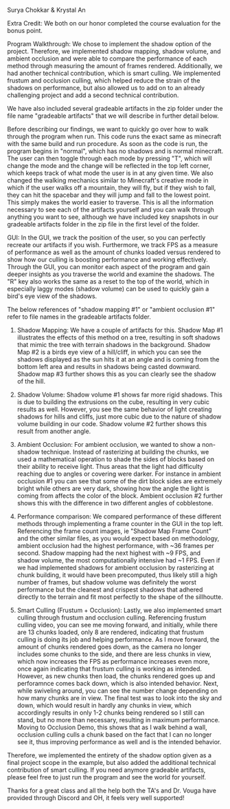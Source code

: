 Surya Chokkar & Krystal An

Extra Credit: We both on our honor completed the course evaluation for the bonus point. 

Program Walkthrough:
We chose to implement the shadow option of the project. Therefore, we implemented shadow mapping, shadow volume, and ambient occlusion and were able to compare the performance of each method through measuring the amount of frames rendered. Additionally, we had another technical contribution, which is smart culling. We implemented frustum and occlusion culling, which helped reduce the strain of the shadows on performance, but also allowed us to add on to an already challenging project and add a second technical contribution. 

We have also included several gradeable artifacts in the zip folder under the file name "gradeable artifacts" that we will describe in further detail below. 

Before describing our findings, we want to quickly go over how to walk through the program when run. This code runs the exact same as minecraft with the same build and run procedure. As soon as the code is run, the program begins in "normal", which has no shadows and is normal minecraft. The user can then toggle through each mode by pressing "T", which will change the mode and the change will be reflected in the top left corner, which keeps track of what mode the user is in at any given time. We also changed the walking mechanics similar to Minecraft's creative mode in which if the user walks off a mountain, they will fly, but if they wish to fall, they can hit the spacebar and they will jump and fall to the lowest point. This simply makes the world easier to traverse. This is all the information necessary to see each of the artifacts yourself and you can walk through anything you want to see, although we have included key snapshots in our gradeable artifacts folder in the zip file in the first level of the folder.

GUI: In the GUI, we track the position of the user, so you can perfectly recreate our artifacts if you wish. Furthermore, we track FPS as a measure of performance as well as the amount of chunks loaded versus rendered to show how our culling is boosting performance and working effectively. Through the GUI, you can monitor each aspect of the program and gain deeper insights as you traverse the world and examine the shadows. The "R" key also works the same as a reset to the top of the world, which in especially laggy modes (shadow volume) can be used to quickly gain a bird's eye view of the shadows. 

The below references of "shadow mapping #1" or "ambient occlusion #1" refer to file names in the gradeable artifacts folder.

1. Shadow Mapping:
We have a couple of artifacts for this. Shadow Map #1 illustrates the effects of this method on a tree, resulting in soft shadows that mimic the tree with terrain shadows in the background. Shadow Map #2 is a birds eye view of a hill/cliff, in which you can see the shadows displayed as the sun hits it at an angle and is coming from the bottom left area and results in shadows being casted downward. Shadow map #3 further shows this as you can clearly see the shadow of the hill. 

2. Shadow Volume: 
Shadow volume #1 shows far more rigid shadows. This is due to building the extrusions on the cube, resulting in very cubic results as well. However, you see the same behavior of light creating shadows for hills and cliffs, just more cubic due to the nature of shadow volume building in our code. Shadow volume #2 further shows this result from another angle.

3. Ambient Occlusion:
For ambient occlusion, we wanted to show a non-shadow technique. Instead of rasterizing at building the chunks, we used a mathematical operation to shade the sides of blocks based on their ability to receive light. Thus areas that the light had difficulty reaching due to angles or covering were darker. For instance in ambient occlusion #1 you can see that some of the dirt block sides are extremely bright while others are very dark, showing how the angle the light is coming from affects the color of the block. Ambient occlusion #2 further shows this with the difference in two different angles of cobblestone.

4. Performance comparison:
We compared performance of these different methods through implementing a frame counter in the GUI in the top left. Referencing the frame count images, ie "Shadow Map Frame Count" and the other similar files, as you would expect based on methodology, ambient occlusion had the highest performance, with ~36 frames per second. Shadow mapping had the next highest with ~9 FPS, and shadow volume, the most computationally intensive had ~1 FPS. Even if we had implemented shadows for ambient occlusion by rasterizing at chunk building, it would have been precomputed, thus likely still a high number of frames, but shadow volume was definitely the worst performance but the cleanest and crispest shadows that adhered directly to the terrain and fit most perfectly to the shape of the sillhoutte. 

5. Smart Culling (Frustum + Occlusion):
Lastly, we also implemented smart culling through frustum and occlusion culling. Referencing frustum culling video, you can see me moving forward, and initially, while there are 13 chunks loaded, only 8 are rendered, indicating that frustum culling is doing its job and helping performance. As I move forward, the amount of chunks rendered goes down, as the camera no longer includes some chunks to the side, and there are less chunks in view, which now increases the FPS as performance increases even more, once again indicating that frustum culling is working as intended. However, as new chunks then load, the chunks rendered goes up and perforamnce comes back down, which is also intended behavior. Next, while swiveling around, you can see the number change depending on how many chunks are in view. The final test was to look into the sky and down, which would result in hardly any chunks in view, which accordingly results in only 1-2 chunks being rendered so I still can stand, but no more than necessary, resulting in maximum performance. Moving to Occlusion Demo, this shows that as I walk behind a wall, occlusion culling culls a chunk based on the fact that I can no longer see it, thus improving performance as well and is the intended behavior. 

Therefore, we implemented the entirety of the shadow option given as a final project scope in the example, but also added the additional technical contribution of smart culling. If you need anymore gradeable artifacts, please feel free to just run the program and see the world for yourself.

Thanks for a great class and all the help both the TA's and Dr. Vouga have provided through Discord and OH, it feels very well supported!


